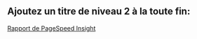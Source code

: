 ## Ajoutez un titre de niveau 2 à la toute fin: 


[Rapport de PageSpeed Insight](https://pagespeed.web.dev/analysis/https-v1ti0-github-io-Le-Lapin/jdiwtsy0se?form_factor=desktop)


